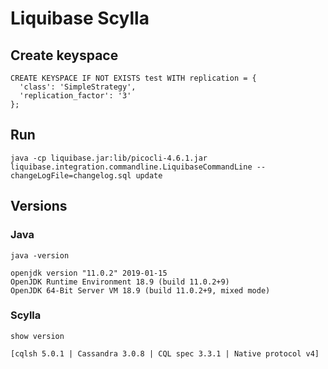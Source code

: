 # Liquibase Scylla

## Create keyspace
```
CREATE KEYSPACE IF NOT EXISTS test WITH replication = {
  'class': 'SimpleStrategy',
  'replication_factor': '3'
};
```

## Run
```
java -cp liquibase.jar:lib/picocli-4.6.1.jar liquibase.integration.commandline.LiquibaseCommandLine --changeLogFile=changelog.sql update
```

## Versions
### Java
```
java -version

openjdk version "11.0.2" 2019-01-15
OpenJDK Runtime Environment 18.9 (build 11.0.2+9)
OpenJDK 64-Bit Server VM 18.9 (build 11.0.2+9, mixed mode)
```

### Scylla
```
show version

[cqlsh 5.0.1 | Cassandra 3.0.8 | CQL spec 3.3.1 | Native protocol v4]
```